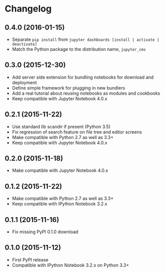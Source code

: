 # Changelog

## 0.4.0 (2016-01-15)

* Separate `pip install` from `jupyter dashboards [install | activate | deactivate]`
* Match the Python package to the distribution name, `jupyter_cms`

## 0.3.0 (2015-12-30)

* Add server side extension for bundling notebooks for download and deployment
* Define simple framework for plugging in new bundlers
* Add a real tutorial about reusing notebooks as modules and cookbooks
* Keep compatible with Jupyter Notebook 4.0.x

## 0.2.1 (2015-11-22)

* Use standard lib scandir if present (Python 3.5)
* Fix regression of search feature on file tree and editor screens
* Make compatible with Python 2.7 as well as 3.3+
* Keep compatible with Jupyter Notebook 4.0.x

## 0.2.0 (2015-11-18)

* Make compatible with Jupyter Notebook 4.0.x

## 0.1.2 (2015-11-22)

* Make compatible with Python 2.7 as well as 3.3+
* Keep compatible with IPython Notebook 3.2.x

## 0.1.1 (2015-11-16)

* Fix missing PyPI 0.1.0 download

## 0.1.0 (2015-11-12)

* First PyPI release
* Compatible with IPython Notebook 3.2.x on Python 3.3+